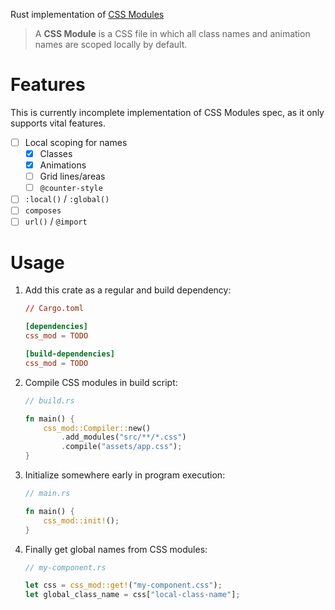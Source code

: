 Rust implementation of [CSS Modules]

> A **CSS Module** is a CSS file in which all class names and animation names are scoped locally by default.

# Features

This is currently incomplete implementation of CSS Modules spec, as it only supports vital features.

- [ ] Local scoping for names
    - [x] Classes
    - [x] Animations
    - [ ] Grid lines/areas
    - [ ] `@counter-style`
- [ ] `:local()` / `:global()`
- [ ] `composes`
- [ ] `url()` / `@import`

# Usage

1. Add this crate as a regular and build dependency:

    ```toml
    // Cargo.toml

    [dependencies]
    css_mod = TODO

    [build-dependencies]
    css_mod = TODO
    ```

2. Compile CSS modules in build script:

    ```rust
    // build.rs

    fn main() {
        css_mod::Compiler::new()
            .add_modules("src/**/*.css")
            .compile("assets/app.css");
    }
    ```

3. Initialize somewhere early in program execution:

    ```rust
    // main.rs

    fn main() {
        css_mod::init!();
    }
    ```

4. Finally get global names from CSS modules:

    ```rust
    // my-component.rs

    let css = css_mod::get!("my-component.css");
    let global_class_name = css["local-class-name"];
    ```

[CSS Modules]: https://github.com/css-modules/css-modules
[Parcel CSS]: https://github.com/parcel-bundler/parcel-css
